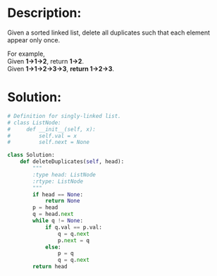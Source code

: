 # Description:

Given a sorted linked list, delete all duplicates such that each element appear only once.

For example,  
Given **1->1->2**, return **1->2**.  
Given **1->1->2->3->3**, **return 1->2->3**.

# Solution:

```python
# Definition for singly-linked list.
# class ListNode:
#     def __init__(self, x):
#         self.val = x
#         self.next = None

class Solution:
    def deleteDuplicates(self, head):
        """
        :type head: ListNode
        :rtype: ListNode
        """
        if head == None:
            return None
        p = head
        q = head.next
        while q != None:
            if q.val == p.val:
                q = q.next
                p.next = q
            else:
                p = q
                q = q.next
        return head
```
